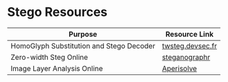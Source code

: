 # Stego Resources

|Purpose|Resource Link|
| ------ |------|
|HomoGlyph Substitution and Stego Decoder|[twsteg.devsec.fr](https://twsteg.devsec.fr)|
|Zero-width Steg Online|[steganographr](https://neatnik.net/steganographr/)|
|Image Layer Analysis Online|[Aperisolve](https://aperisolve.fr/)|
